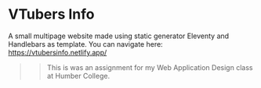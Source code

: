 # VTubers Info

A small multipage website made using static generator Eleventy and Handlebars as template. 
You can navigate here: https://vtubersinfo.netlify.app/

>> This is was an assignment for my Web Application Design class at Humber College.
